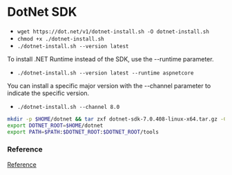 # DotNet SDK

- `wget https://dot.net/v1/dotnet-install.sh -O dotnet-install.sh`
- `chmod +x ./dotnet-install.sh`
- `./dotnet-install.sh --version latest`

To install .NET Runtime instead of the SDK, use the --runtime parameter.

- `./dotnet-install.sh --version latest --runtime aspnetcore`

You can install a specific major version with the --channel parameter to indicate the specific version.

- `./dotnet-install.sh --channel 8.0`

```bash
mkdir -p $HOME/dotnet && tar zxf dotnet-sdk-7.0.408-linux-x64.tar.gz -C $HOME/dotnet
export DOTNET_ROOT=$HOME/dotnet
export PATH=$PATH:$DOTNET_ROOT:$DOTNET_ROOT/tools
```

### Reference
[Reference](https://learn.microsoft.com/en-us/dotnet/core/install/linux-scripted-manual#set-environment-variables-system-wide)

